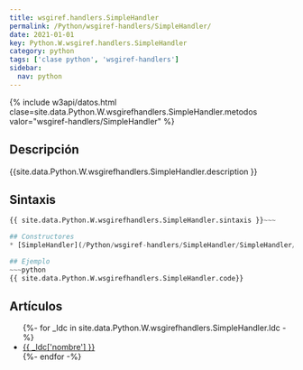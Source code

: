 ```yaml
---
title: wsgiref.handlers.SimpleHandler
permalink: /Python/wsgiref-handlers/SimpleHandler/
date: 2021-01-01
key: Python.W.wsgiref.handlers.SimpleHandler
category: python
tags: ['clase python', 'wsgiref-handlers']
sidebar: 
  nav: python
---
```


{% include w3api/datos.html clase=site.data.Python.W.wsgirefhandlers.SimpleHandler.metodos valor="wsgiref-handlers/SimpleHandler" %}

## Descripción
{{site.data.Python.W.wsgirefhandlers.SimpleHandler.description }}

## Sintaxis
~~~python
{{ site.data.Python.W.wsgirefhandlers.SimpleHandler.sintaxis }}~~~

## Constructores
* [SimpleHandler](/Python/wsgiref-handlers/SimpleHandler/SimpleHandler/)

## Ejemplo
~~~python
{{ site.data.Python.W.wsgirefhandlers.SimpleHandler.code}}
~~~

## Artículos
<ul>
{%- for _ldc in site.data.Python.W.wsgirefhandlers.SimpleHandler.ldc -%}
   <li>
       <a href="{{_ldc['url'] }}">{{ _ldc['nombre'] }}</a>
   </li>
{%- endfor -%}
</ul>
